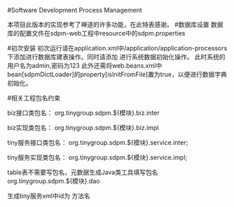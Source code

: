 #Software Development Process Management

本项目此版本的实现参考了禅道的许多功能，在此特表感谢。
#数据库设置
数据库的配置文件在sdpm-web工程中resource中的sdpm.properties


#初次安装
初次运行请在application.xml中/application/application-processors下添加<application-processor bean="databaseInstallerProcessor"/>进行数据库建表操作。同时请添加 <application-processor bean="initDataApplicationProcessor"/>进行系统数据初始化操作。
此时系统的用户名为admin,密码为123
此外还需将web.beans.xml中bean[sdpmDictLoader]的property[isInitFromFile]置为true，以便进行数据字典初始化。

#相关工程包名约束

biz接口类包名：
org.tinygroup.sdpm.${模块}.biz.inter

biz实现类包名：
org.tinygroup.sdpm.${模块}.biz.impl

tiny服务接口类包名：
org.tinygroup.sdpm.${模块}.service.inter;

tiny服务实现类包名：
org.tinygroup.sdpm.${模块}.service.impl;

table表不需要写包名，元数据生成Java类工具填写包名
org.tinygroup.sdpm.${模块}.dao

生成tiny服务xml中id为 方法名